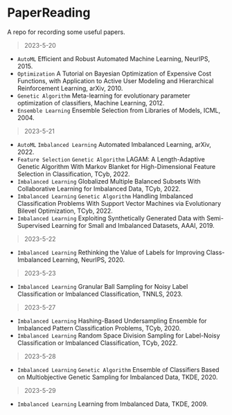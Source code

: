 # PaperReading
A repo for recording some useful papers.

> 2023-5-20
* `AutoML` Efficient and Robust Automated Machine Learning, NeurIPS, 2015.
* `Optimization` A Tutorial on Bayesian Optimization of Expensive Cost Functions, with Application to Active User Modeling and Hierarchical Reinforcement Learning, arXiv, 2010.
* `Genetic Algorithm` Meta-learning for evolutionary parameter optimization of classifiers, Machine Learning, 2012.
* `Ensemble Learning` Ensemble Selection from Libraries of Models, ICML, 2004.

> 2023-5-21
* `AutoML` `Imbalanced Learning` Automated Imbalanced Learning, arXiv, 2022.
* `Feature Selection` `Genetic Algorithm` LAGAM: A Length-Adaptive Genetic Algorithm With Markov Blanket for High-Dimensional Feature Selection in Classification, TCyb, 2022.
* `Imbalanced Learning` Globalized Multiple Balanced Subsets With Collaborative Learning for Imbalanced Data, TCyb, 2022.
* `Imbalanced Learning` `Genetic Algorithm` Handling Imbalanced Classification Problems With Support Vector Machines via Evolutionary Bilevel Optimization, TCyb, 2022.
* `Imbalanced Learning` Exploiting Synthetically Generated Data with Semi-Supervised Learning for Small and Imbalanced Datasets, AAAI, 2019.

> 2023-5-22
* `Imbalanced Learning` Rethinking the Value of Labels for Improving Class-Imbalanced Learning, NeurIPS, 2020.

> 2023-5-23
* `Imbalanced Learning` Granular Ball Sampling for Noisy Label Classification or Imbalanced Classification, TNNLS, 2023.

> 2023-5-27
* `Imbalanced Learning` Hashing-Based Undersampling Ensemble for Imbalanced Pattern Classification Problems, TCyb, 2020.
* `Imbalanced Learning` Random Space Division Sampling for Label-Noisy Classification or Imbalanced Classification, TCyb, 2022.

> 2023-5-28
* `Imbalanced Learning` `Genetic Algorithm` Ensemble of Classifiers Based on Multiobjective Genetic Sampling for Imbalanced Data, TKDE, 2020.

> 2023-5-29
* `Imbalanced Learning` Learning from Imbalanced Data, TKDE, 2009.
